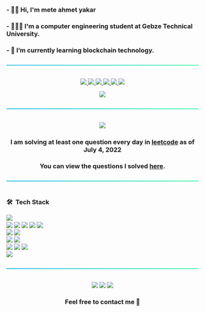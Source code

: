 ### - 🖐🏼 Hi, I'm mete ahmet yakar
### - 👨🏽‍💻 I'm a computer engineering student at Gebze Technical University.
### - 🔭 I’m currently learning blockchain technology.

<p align="center"> 
  <a href="#">
    <img src="https://github.com/meteahmetyakar/meteahmetyakar/blob/main/line.png"/>
    <br></br>
  </a>
</p> 

<p align="center"> 
  <a href="https://github.com/meteahmetyakar/person-recognition-and-tkinter-GUI">
    <img src="https://github-readme-stats.vercel.app/api/pin/?username=meteahmetyakar&repo=person-recognition-and-tkinter-GUI&bg_color=99%,c3c7e8,a9ff99"/>
  </a>
  
  <a href="https://github.com/meteahmetyakar/Bmi-Calculator-With-Image-Processing">
    <img src="https://github-readme-stats.vercel.app/api/pin/?username=meteahmetyakar&repo=Bmi-Calculator-With-Image-Processing&bg_color=99%,c3c7e8,a9ff99"/>
  </a>
  
   <a href="https://github.com/meteahmetyakar/exercises">
    <img src="https://github-readme-stats.vercel.app/api/pin/?username=meteahmetyakar&repo=exercises&bg_color=99%,c3c7e8,a9ff99"/>
  </a>
  
   <a href="https://github.com/meteahmetyakar/tower-of-hanoi-solving-rules">
    <img src="https://github-readme-stats.vercel.app/api/pin/?username=meteahmetyakar&repo=tower-of-hanoi-solving-rules&bg_color=99%,c3c7e8,a9ff98"/>
  </a>
  
  <a href="https://github.com/meteahmetyakar/wordgame">
    <img src="https://github-readme-stats.vercel.app/api/pin/?username=meteahmetyakar&repo=wordgame&bg_color=99%,c3c7e8,a9ff99"/>
  </a>
  
  <a href="https://github.com/meteahmetyakar/knocomy">
    <img src="https://github-readme-stats.vercel.app/api/pin/?username=meteahmetyakar&repo=knocomy&bg_color=99%,c3c7e8,a9ff99"/>
  </a>
</p> 

<p align="center"> 
  <a href="#">
    <img src="https://github-readme-stats.vercel.app/api/top-langs/?username=meteahmetyakar&hide=css,html,makefile&langs_count_private=true&bg_color=82%,c3c7e8,c3c7e8,a9ff99&card_width=805"/>
  </a>
</p> 

<p align="center"> 
  <a>
    <img src="https://github.com/meteahmetyakar/meteahmetyakar/blob/main/line.png"/>
    <br></br>
  </a>
</p> 

<p align="center"> 
  <a href = "https://leetcode.com/meteahmetyakar/">
    <img src="https://leetcard.jacoblin.cool/meteahmetyakar?theme=unicorn&font=Almarai"/>
  </a>
  <h3 align="center">I am solving at least one question every day in <a href="https://leetcode.com/meteahmetyakar/">leetcode</a> as of July 4, 2022</h3>
  <h3 align="center">You can view the questions I solved <a href="https://github.com/meteahmetyakar/leetcode-problems">here</a>.</h3>
  
</p> 

<p align="center"> 
  <a>
    <img src="https://github.com/meteahmetyakar/meteahmetyakar/blob/main/line.png"/>
    <br></br>
  </a>
</p> 

### 🛠 &nbsp;Tech Stack


<a href="#"><img src="https://img.shields.io/badge/-Git-05122A?style=plastic&logo=git&color=aeb4e6"></a>\
<a href="#"><img src="https://img.shields.io/badge/-Python-05122A?style=plastic&logo=python&logoColor=37c451&color=aeb4e6"></a>
<a href="#"><img src="https://img.shields.io/badge/Java-ED8B00?style=plastic&logo=java&logoColor=137ecf&color=aeb4e6"></a>
<a href="#"><img src="https://img.shields.io/badge/-C-05122A?style=plastic&logo=C&logoColor=137ecf&color=aeb4e6"></a>
<a href="#"><img src="https://img.shields.io/badge/-C++-05122A?style=plastic&logo=C%2B%2B&logoColor=137ecf&color=aeb4e6"></a>
<a href="#"><img src="https://img.shields.io/badge/-C%23-orange?style=plastic&logo=c-sharp&logoColor=137ecf&color=aeb4e6"></a>\
<a href="#"><img src="https://img.shields.io/badge/MySQL-005C84?style=plastic&logo=mysql&logoColor=white&color=aeb4e6"></a>
<a href="#"><img src="https://img.shields.io/badge/SQLite-07405E?style=plastic&logo=sqlite&logoColor=170c59&color=aeb4e6"></a>\
<a href="#"><img src="https://img.shields.io/badge/-HTML-05122A?style=plastic&logo=HTML5&color=aeb4e6"></a>
<a href="#"><img src="https://img.shields.io/badge/-CSS-05122A?style=plastic&logo=CSS3&logoColor=1572B6&color=aeb4e6"></a>\
<a href="#"><img src="https://img.shields.io/badge/Unity-100000?style=plastic&logo=unity&logoColor=323232&color=aeb4e6"></a>
<a href="#"><img src="https://img.shields.io/badge/-Android%20Studio-green?style=plastic&logo=android-studio&color=aeb4e6"></a>
<a href="#"><img src="https://img.shields.io/badge/-Visual%20Studio-blue?style=plastic&logo=visual-studio&logoColor=137ecf&color=aeb4e6"></a>\
<a href="#"><img src="https://img.shields.io/badge/-Visual%20Studio%20Code-05122A?style=plastic&logo=visual-studio-code&logoColor=137ecf&color=aeb4e6"></a>

<p align="center"> 
   <a>
    <img src="https://github.com/meteahmetyakar/meteahmetyakar/blob/main/line.png"/>
    <br></br>
  </a>
</p> 


<p align="center"> 
  <a href="https://www.linkedin.com/in/meteahmetyakar/"><img src="https://img.shields.io/badge/LinkedIn-0077B5?style=for-the-badge&logo=linkedin&logoColor=white"></a>
  <a href="mailto:meteahmetyakar@gmail.com"><img src="https://img.shields.io/badge/Gmail-D14836?style=for-the-badge&logo=gmail&logoColor=white"></a>
  <a href="https://meteahmetyakar.github.io/"><img src="https://img.shields.io/badge/website-000000?style=for-the-badge&logo=About.me&logoColor=white&color=aeb4e6"></a>
</p>

<h3 align="center">Feel free to contact me 🧭</h3>



